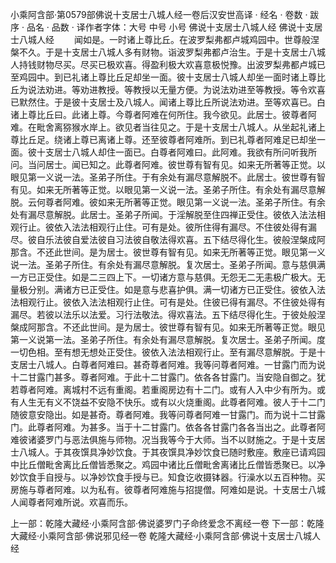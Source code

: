小乘阿含部·第0579部佛说十支居士八城人经一卷后汉安世高译
· 经名 · 卷数 · 跋序
· 品名 · 品数 · 译作者字体：大号 中号 小号
佛说十支居士八城人经
佛说十支居士八城人经
　　闻如是。一时诸上尊比丘。在波罗梨弗都卢城鸡园中。世尊般涅槃不久。于是十支居士八城人多有财物。诣波罗梨弗都卢治生。于是十支居士八城人持钱财物尽买。尽买已极欢喜。得盈利极大欢喜意极悦豫。出波罗梨弗都卢城已至鸡园中。到已礼诸上尊比丘足却坐一面。彼十支居士八城人却坐一面时诸上尊比丘为说法劝进。等劝进教授。等教授以无量方便。为说法劝进至等教授。等令欢喜已默然住。于是彼十支居士及八城人。闻诸上尊比丘所说法劝进。至等欢喜已。白诸上尊比丘曰。此诸上尊。今尊者阿难在何所住。我今欲见。此居士。彼尊者阿难。在毗舍离猕猴水岸上。欲见者当往见之。于是十支居士八城人。从坐起礼诸上尊比丘足。绕诸上尊已离诸上尊。还至彼尊者阿难所。到已礼尊者阿难足已却坐一面。彼十支居士八城人却住一面已。白尊者阿难曰。此阿难。我欲有所问听我所问。当问居士。闻已知之。此尊者阿难。彼世尊有智有见。如来无所著等正觉。以眼见第一义说一法。圣弟子所住。于有余处有漏尽意解脱不。此居士。彼世尊有智有见。如来无所著等正觉。以眼见第一义说一法。圣弟子所住。有余处有漏尽意解脱。云何尊者阿难。彼如来无所著等正觉。眼见第一义说一法。圣弟子所住。有余处有漏尽意解脱。此居士。圣弟子所闻。于淫解脱至住四禅正受住。彼依入法法相观行止。彼依入法法相观行止住。可有是处。彼所住得有漏尽。不住彼处得有漏尽。彼自乐法彼自爱法彼自习法彼自敬法得欢喜。五下结尽得化生。彼般涅槃成阿那含。不还此世间。是为居士。彼世尊有智有见。如来无所著等正觉。眼见第一义说一法。圣弟子所住。有余处有漏尽意解脱。复次居士。圣弟子所闻。意与慈俱满一方已正受住。如是二三四上下。一切诸方意与慈俱。无怨无二无恚极广极大。无量极分别。满诸方已正受住。如是意与悲喜护俱。满一切诸方已正受住。彼依入法法相观行止。彼依入法法相观行止住。可有是处。住彼已得有漏尽。不住彼处得有漏尽。若彼以法乐以法爱。习行法敬法。得欢喜法。五下结尽得化生。于彼处般涅槃成阿那含。不还此世间。是为居士。彼世尊有智有见。如来无所著等正觉。眼见第一义说第一法。圣弟子所住。有余处有漏尽意解脱。复次居士。圣弟子所闻。度一切色相。至有想无想处正受住。彼依入法法相观行止。至有漏尽意解脱。于是十支居士八城人。白尊者阿难曰。甚奇尊者阿难。我等问尊者阿难。一甘露门而为说十二甘露门甚多。尊者阿难。于此十二甘露门。依各各甘露门。当安隐自御之。犹若尊者阿难。离城村不远有重阁。若重阁房边有十二门。或有人入中少有所为。或有人生无有义不饶益不安隐不快乐。或有以火烧重阁。此尊者阿难。彼人于十二门随彼意安隐出。如是甚奇。尊者阿难。我等问尊者阿难一甘露门。而为说十二甘露门。此尊者阿难。为甚多。当于十二甘露门。依各各甘露门各各当出之。此尊者阿难彼诸婆罗门与恶法俱施与师物。况当我等今于大师。当不以财施之。于是十支居士八城人。于其夜馔具净妙饮食。于其夜馔具净妙饮食已随时敷座。敷座已请鸡园中比丘僧毗舍离比丘僧皆悉聚之。鸡园中诸比丘僧毗舍离诸比丘僧皆悉聚已。以净妙饮食手自授与。以净妙饮食手授与已。知食讫收摄钵器。行澡水以五百种物。买房施与尊者阿难。以为私有。彼尊者阿难施与招提僧。阿难如是说。十支居士八城人闻尊者阿难所说。欢喜而乐。

上一部：乾隆大藏经·小乘阿含部·佛说婆罗门子命终爱念不离经一卷
下一部：乾隆大藏经·小乘阿含部·佛说邪见经一卷
乾隆大藏经·小乘阿含部·佛说十支居士八城人经